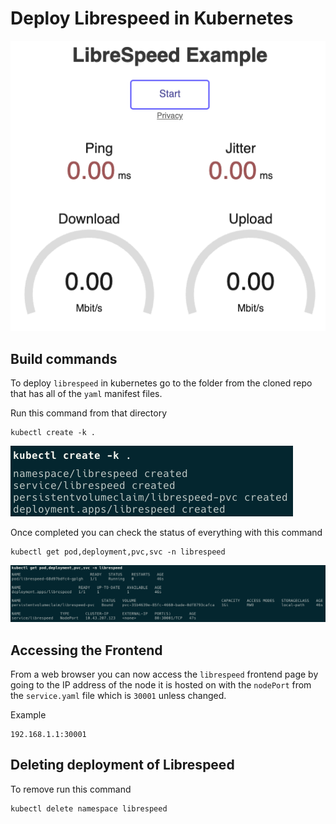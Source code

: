 # Deploy Librespeed in Kubernetes

![Librespeed](/images/overview.png)

## Build commands

To deploy `librespeed` in kubernetes go to the folder from the cloned repo that has all of the `yaml` manifest files.

Run this command from that directory

``` shell
kubectl create -k .
```

![Create-CLI](/images/create.png)

Once completed you can check the status of everything with this command

``` shell
kubectl get pod,deployment,pvc,svc -n librespeed
```

![Status-CLI](/images/status.png)

## Accessing the Frontend

From a web browser you can now access the `librespeed` frontend page by going to the IP address of the node it is hosted on with the `nodePort` from the `service.yaml` file which is `30001` unless changed.

Example
``` shell
192.168.1.1:30001
```

## Deleting deployment of Librespeed

To remove run this command

``` shell
kubectl delete namespace librespeed
```
